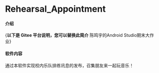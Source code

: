 # Rehearsal_Appointment

#### 介绍
{**以下是 Gitee 平台说明，您可以替换此简介**
陈鸣宇的Android Studio期末大作业}

#### 软件内容
通过本软件实现校内乐队排练讯息的发布，召集朋友来一起玩音乐！


